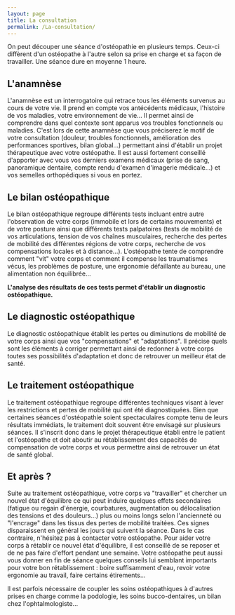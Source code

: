 ```yaml
---
layout: page
title: La consultation
permalink: /La-consultation/
---
```


On peut découper une séance d'ostéopathie en plusieurs temps.
Ceux-ci diffèrent d'un ostéopathe à l'autre selon sa prise en charge et sa façon de travailler.
Une séance dure en moyenne 1 heure.

## L'anamnèse

L'anamnèse est un interrogatoire qui retrace tous les éléments survenus au cours de votre vie.
Il prend en compte vos antécédents médicaux, l'histoire de vos maladies, votre environnement de vie...
Il permet ainsi de comprendre dans quel contexte sont apparus vos troubles fonctionnels ou maladies.
C'est lors de cette anamnèse que vous préciserez le motif de votre consultation (douleur, troubles fonctionnels, amélioration des performances sportives, bilan global...) permettant ainsi d'établir un projet thérapeutique avec votre ostéopathe.
Il est aussi fortement conseillé d'apporter avec vous vos derniers examens médicaux (prise de sang, panoramique dentaire, compte rendu d'examen d'imagerie médicale...) et vos semelles orthopédiques si vous en portez.

## Le bilan ostéopathique

Le bilan ostéopathique regroupe différents tests incluant entre autre l'observation de votre corps (immobile et lors de certains mouvements)
et de votre posture ainsi que différents tests palpatoires (tests de mobilité de vos articulations, tension de vos chaînes musculaires, recherche des pertes de mobilité des différentes régions de votre corps, recherche de vos compensations locales et à distance...).
L'ostéopathe tente de comprendre comment "vit" votre corps et comment il compense les traumatismes vécus, les problèmes de posture, une ergonomie défaillante au bureau, une alimentation non équilibrée...

**L'analyse des résultats de ces tests permet d'établir un diagnostic ostéopathique.**

## Le diagnostic ostéopathique

Le diagnostic ostéopathique établit les pertes ou diminutions de mobilité de votre corps ainsi que vos "compensations" et "adaptations".
Il précise quels sont les éléments à corriger permettant ainsi de redonner à votre corps toutes ses possibilités d'adaptation et donc de retrouver un meilleur état de santé.

## Le traitement ostéopathique

Le traitement ostéopathique regroupe différentes techniques visant à lever les restrictions et pertes de mobilité qui ont été diagnostiquées.
Bien que certaines séances d'ostéopathie soient spectaculaires compte tenu de leurs résultats immédiats, le traitement doit souvent être envisagé sur plusieurs séances.
Il s'inscrit donc dans le projet thérapeutique établi entre le patient et l'ostéopathe et doit aboutir au rétablissement des capacités de compensation de votre corps et vous permettre ainsi de retrouver un état de santé global.

## Et après ?

Suite au traitement ostéopathique, votre corps va "travailler" et chercher un nouvel état d'équilibre ce qui peut induire quelques effets secondaires (fatigue ou regain d'énergie, courbatures, augmentation ou délocalisation des tensions et des douleurs...) plus ou moins longs selon l'ancienneté ou "l'encrage" dans les tissus des pertes de mobilité traitées.
Ces signes disparaissent en général les jours qui suivent la séance. Dans le cas contraire, n'hésitez pas à contacter votre ostéopathe.
Pour aider votre corps à rétablir ce nouvel état d'équilibre, il est conseillé de se reposer et de ne pas faire d'effort pendant une semaine.
Votre ostéopathe peut aussi vous donner en fin de séance quelques conseils lui semblant importants pour votre bon rétablissement : boire suffisamment d'eau, revoir votre ergonomie au travail, faire certains étirements...

Il est parfois nécessaire de coupler les soins ostéopathiques à d'autres prises en charge comme la podologie, les soins bucco-dentaires, un bilan chez l'ophtalmologiste...
